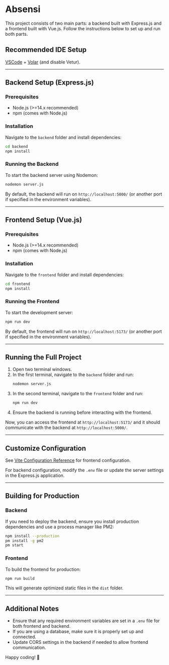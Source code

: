 # Absensi

This project consists of two main parts: a backend built with Express.js and a frontend built with Vue.js. Follow the instructions below to set up and run both parts.

## Recommended IDE Setup

[VSCode](https://code.visualstudio.com/) + [Volar](https://marketplace.visualstudio.com/items?itemName=Vue.volar) (and disable Vetur).

---

## Backend Setup (Express.js)

### Prerequisites
- Node.js (>=14.x recommended)
- npm (comes with Node.js)

### Installation
Navigate to the `backend` folder and install dependencies:

```sh
cd backend
npm install
```

### Running the Backend
To start the backend server using Nodemon:

```sh
nodemon server.js
```

By default, the backend will run on `http://localhost:5000/` (or another port if specified in the environment variables).

---

## Frontend Setup (Vue.js)

### Prerequisites
- Node.js (>=14.x recommended)
- npm (comes with Node.js)

### Installation
Navigate to the `frontend` folder and install dependencies:

```sh
cd frontend
npm install
```

### Running the Frontend
To start the development server:

```sh
npm run dev
```

By default, the frontend will run on `http://localhost:5173/` (or another port if specified in the environment variables).

---

## Running the Full Project
1. Open two terminal windows.
2. In the first terminal, navigate to the `backend` folder and run:
   ```sh
   nodemon server.js
   ```
3. In the second terminal, navigate to the `frontend` folder and run:
   ```sh
   npm run dev
   ```
4. Ensure the backend is running before interacting with the frontend.

Now, you can access the frontend at `http://localhost:5173/` and it should communicate with the backend at `http://localhost:5000/`.

---

## Customize Configuration
See [Vite Configuration Reference](https://vite.dev/config/) for frontend configuration.

For backend configuration, modify the `.env` file or update the server settings in the Express.js application.

---

## Building for Production

### Backend
If you need to deploy the backend, ensure you install production dependencies and use a process manager like PM2:
```sh
npm install --production
pm install -g pm2
pm start
```

### Frontend
To build the frontend for production:
```sh
npm run build
```
This will generate optimized static files in the `dist` folder.

---

## Additional Notes
- Ensure that any required environment variables are set in a `.env` file for both frontend and backend.
- If you are using a database, make sure it is properly set up and connected.
- Update CORS settings in the backend if needed to allow frontend communication.

Happy coding! 🎉